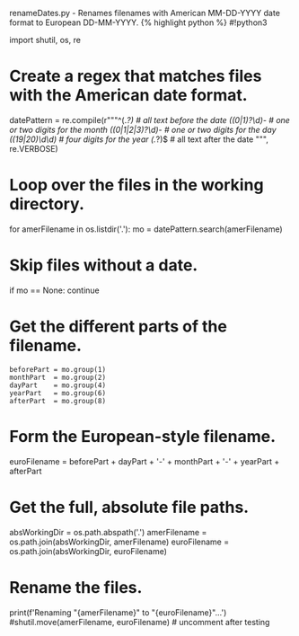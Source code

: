 renameDates.py - Renames filenames with American MM-DD-YYYY date format to European DD-MM-YYYY.
{% highlight python %}
#!python3

import shutil, os, re

# Create a regex that matches files with the American date format.
datePattern = re.compile(r"""^(.*?) # all text before the date
  ((0|1)?\d)-                       # one or two digits for the month
  ((0|1|2|3)?\d)-                   # one or two digits for the day
  ((19|20)\d\d)                     # four digits for the year
  (.*?)$                            # all text after the date
  """, re.VERBOSE)
  
# Loop over the files in the working directory.
for amerFilename in os.listdir('.'):
  mo = datePattern.search(amerFilename)

  # Skip files without a date.
  if mo == None:
      continue

  # Get the different parts of the filename.
    beforePart = mo.group(1)
    monthPart  = mo.group(2)
    dayPart    = mo.group(4)
    yearPart   = mo.group(6)
    afterPart  = mo.group(8)
    
  # Form the European-style filename.
  euroFilename = beforePart + dayPart + '-' + monthPart + '-' + yearPart + afterPart

  # Get the full, absolute file paths.
  absWorkingDir = os.path.abspath('.')
  amerFilename = os.path.join(absWorkingDir, amerFilename)
  euroFilename = os.path.join(absWorkingDir, euroFilename)

  # Rename the files.
  print(f'Renaming "{amerFilename}" to "{euroFilename}"...')
  #shutil.move(amerFilename, euroFilename)   # uncomment after testing
